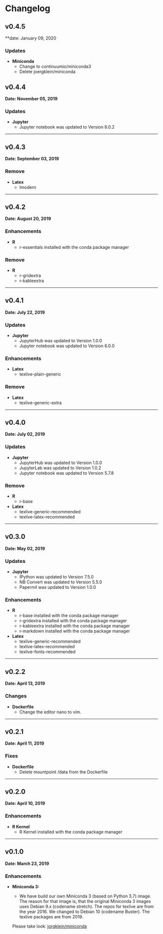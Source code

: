 # Changelog

## v0.4.5

**date: January 09, 2020

### Updates

- **Miniconda**
    - Change to continuumio/miniconda3
    - Delete joergklein/miniconda

## v0.4.4

**Date: November 05, 2019**

### Updates

- **Jupyter**
    - Jupyter notebook was updated to Version 6.0.2

---

## v0.4.3

**Date: September 03, 2019**

### Remove

- **Latex**
    - lmodern

---

## v0.4.2

**Date: August 20, 2019**

### Enhancements

- **R**
    - r-essentials installed with the conda package manager

### Remove

- **R**
    - r-gridextra
    - r-kableextra

---

## v0.4.1

**Date: July 22, 2019**

### Updates

- **Jupyter**
    - JupyterHub was updated to Version 1.0.0
    - Jupyter notebook was updated to Version 6.0.0

### Enhancements

- **Latex**
    - texlive-plain-generic

### Remove

- **Latex**
    - texlive-generic-extra

---

## v0.4.0

**Date: July 02, 2019**

### Updates

- **Jupyter**
    - JupyterHub was updated to Version 1.0.0
    - JupyterLab was updated to Version 1.0.2
    - Jupyter notebook was updated to Version 5.7.8

### Remove

- **R**
    - r-base
- **Latex**
    - texlive-generic-recommended
    - texlive-latex-recommended

---

## v0.3.0

**Date: May 02, 2019**

### Updates

- **Jupyter**
    - IPython was updated to Version 7.5.0
    - NB Convert was updated to Version 5.5.0
    - Papermil was updated to Version 1.0.0

### Enhancements

- **R**
    - r-base installed with the conda package manager
    - r-gridextra installed with the conda package manager
    - r-kableextra installed with the conda package manager
    - r-markdown installed with the conda package manager
- **Latex**
    - texlive-generic-recommended
    - texlive-latex-recommended
    - texlive-fonts-recommended

---

## v0.2.2

**Date: April 13, 2019**

### Changes

- **Dockerfile**
    - Change the editor nano to vim.

---

## v0.2.1

**Date: April 11, 2019**

### Fixes

- **Dockerfile**
    - Delete mountpoint /data from the Dockerfile

---

## v0.2.0

**Date: April 10, 2019**

### Enhancements

- **R Kernel**  
    - R Kernel installed with the conda package manager

---

## v0.1.0

**Date: March 23, 2019**

### Enhancements

- **Miniconda 3:**
    - We have build our own Miniconda 3 (based on Python 3.7) image. The reason
    for that image is, that the original Miniconda 3 images uses Debian 9.x
    (codename stretch). The repos for texlive are from the year 2016. We changed
    to Debian 10 (codename Buster). The  texlive packages are from 2019.

    Please take look: [jorgklein/miniconda][1]

[1]: https://hub.docker.com/r/joergklein/miniconda

